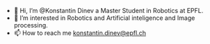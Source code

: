 - 👋 Hi, I’m @Konstantin Dinev a Master Student in Robotics at EPFL.
- 👀 I’m interested in Robotics and Artificial inteligence and Image processing.
- 📫 How to reach me konstantin.dinev@epfl.ch

<!---
Konstantin-Dinev/Konstantin-Dinev is a ✨ special ✨ repository because its `README.md` (this file) appears on your GitHub profile.
You can click the Preview link to take a look at your changes.
--->
